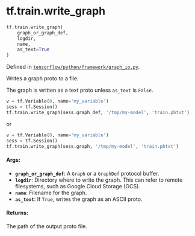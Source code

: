 <div itemscope itemtype="http://developers.google.com/ReferenceObject">
<meta itemprop="name" content="tf.train.write_graph" />
<meta itemprop="path" content="Stable" />
</div>

# tf.train.write_graph

``` python
tf.train.write_graph(
    graph_or_graph_def,
    logdir,
    name,
    as_text=True
)
```



Defined in [`tensorflow/python/framework/graph_io.py`](https://www.tensorflow.org/code/tensorflow/python/framework/graph_io.py).

Writes a graph proto to a file.

The graph is written as a text proto unless `as_text` is `False`.

```python
v = tf.Variable(0, name='my_variable')
sess = tf.Session()
tf.train.write_graph(sess.graph_def, '/tmp/my-model', 'train.pbtxt')
```

or

```python
v = tf.Variable(0, name='my_variable')
sess = tf.Session()
tf.train.write_graph(sess.graph, '/tmp/my-model', 'train.pbtxt')
```

#### Args:

* <b>`graph_or_graph_def`</b>: A `Graph` or a `GraphDef` protocol buffer.
* <b>`logdir`</b>: Directory where to write the graph. This can refer to remote
    filesystems, such as Google Cloud Storage (GCS).
* <b>`name`</b>: Filename for the graph.
* <b>`as_text`</b>: If `True`, writes the graph as an ASCII proto.


#### Returns:

The path of the output proto file.